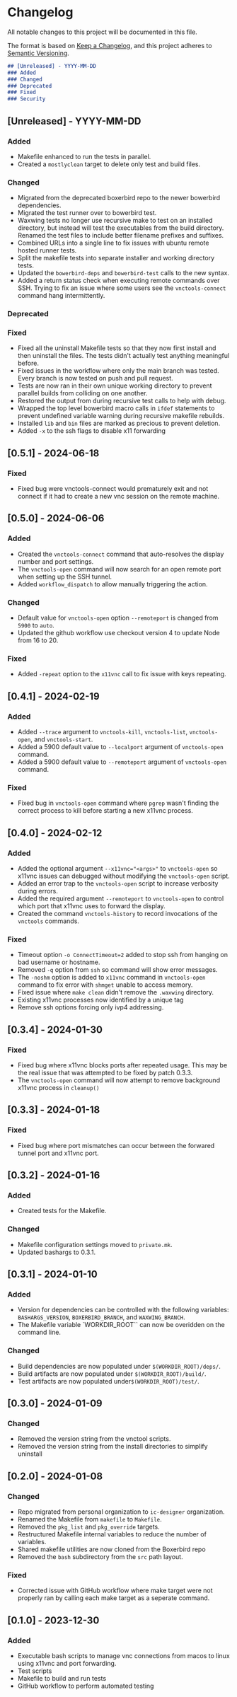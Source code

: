 # Changelog

All notable changes to this project will be documented in this file.

The format is based on [Keep a Changelog](https://keepachangelog.com/en/1.0.0/),
and this project adheres to [Semantic Versioning](https://semver.org/spec/v2.0.0.html).

```markdown
## [Unreleased] - YYYY-MM-DD
### Added
### Changed
### Deprecated
### Fixed
### Security
```

## [Unreleased] - YYYY-MM-DD
### Added
- Makefile enhanced to run the tests in parallel.
- Created a `mostlyclean` target to delete only test and build files.
### Changed
- Migrated from the deprecated boxerbird repo to the newer bowerbird dependencies.
- Migrated the test runner over to bowerbird test.
- Waxwing tests no longer use recursive make to test on an installed directory, but
  instead will test the executables from the build directory.
  Renamed the test files to include better filename prefixes and suffixes.
- Combined URLs into a single line to fix issues with ubuntu remote hosted runner tests.
- Split the makefile tests into separate installer and working directory tests.
- Updated the `bowerbird-deps` and `bowerbird-test` calls to the new syntax.
- Added a return status check when executing remote commands over SSH. Trying to fix
  an issue where some users see the `vnctools-connect` command hang intermittently.
### Deprecated
### Fixed
- Fixed all the uninstall Makefile tests so that they now first install and then
  uninstall the files. The tests didn't actually test anything meaningful before.
- Fixed issues in the workflow where only the main branch was tested. Every branch is
  now tested on push and pull request.
- Tests are now ran in their own unique working directory to prevent parallel builds
  from colliding on one another.
- Restored the output from during recursive test calls to help with debug.
- Wrapped the top level bowerbird macro calls in `ifdef` statements to prevent
  undefined variable warning during recursive makefile rebuilds.
- Installed `lib` and `bin` files are marked as precious to prevent deletion.
- Added `-x` to the ssh flags to disable x11 forwarding


## [0.5.1] - 2024-06-18
### Fixed
- Fixed bug were vnctools-connect would prematurely exit and not connect if it had
  to create a new vnc session on the remote machine.


## [0.5.0] - 2024-06-06
### Added
- Created the `vnctools-connect` command that auto-resolves the display number and
  port settings.
- The `vnctools-open` command will now search for an open remote port when setting up
  the SSH tunnel.
- Added `workflow_dispatch` to allow manually triggering the action.
### Changed
- Default value for `vnctools-open` option `--remoteport` is changed from `5900` to
  `auto`.
- Updated the github workflow use checkout version 4 to update Node from 16 to 20.
### Fixed
- Added `-repeat` option to the `x11vnc` call to fix issue with keys repeating.


## [0.4.1] - 2024-02-19
### Added
- Added `--trace` argument to `vnctools-kill`, `vnctools-list`, `vnctools-open`, and
  `vnctools-start`.
- Added a 5900 default value to `--localport` argument of `vnctools-open` command.
- Added a 5900 default value to `--remoteport` argument of `vnctools-open` command.
### Fixed
- Fixed bug in `vnctools-open` command where `pgrep` wasn't finding the correct process to kill
  before starting a new x11vnc process.


## [0.4.0] - 2024-02-12
### Added
- Added the optional argument `--x11vnc="<args>"` to `vnctools-open` so x11vnc issues can debugged
  without modifying the `vnctools-open` script.
- Added an error trap to the `vnctools-open` script to increase verbosity during errors.
- Added the required argument `--remoteport` to `vnctools-open` to control which port that x11vnc
  uses to forward the display.
- Created the command `vnctools-history` to record invocations of the `vnctools` commands.
### Fixed
- Timeout option `-o ConnectTimeout=2` added to stop ssh from hanging on bad username or hostname.
- Removed `-q` option from `ssh` so command will show error messages.
- The `-noshm` option is added to `x11vnc` command in `vnctools-open` command to fix error with
  `shmget` unable to access memory.
- Fixed issue where `make clean` didn't remove the `.waxwing` directory.
- Existing x11vnc processes now identified by a unique tag
- Remove ssh options forcing only ivp4 addressing.


## [0.3.4] - 2024-01-30
### Fixed
- Fixed bug where x11vnc blocks ports after repeated usage. This may be the real issue that was
  attempted to be fixed by patch 0.3.3.
- The `vnctools-open` command will now attempt to remove background x11vnc process in `cleanup()`


## [0.3.3] - 2024-01-18
### Fixed
- Fixed bug where port mismatches can occur between the forwared tunnel port and x11vnc port.


## [0.3.2] - 2024-01-16
### Added
- Created tests for the Makefile.
### Changed
- Makefile configuration settings moved to `private.mk`.
- Updated bashargs to 0.3.1.


## [0.3.1] - 2024-01-10
### Added
- Version for dependencies can be controlled with the following variables: `BASHARGS_VERSION`,
  `BOXERBIRD_BRANCH`, and `WAXWING_BRANCH`.
- The Makefile variable `WORKDIR_ROOT`` can now be overidden on the command line.
### Changed
- Build dependencies are now populated under `$(WORKDIR_ROOT)/deps/`.
- Build artifacts are now populated under `$(WORKDIR_ROOT)/build/`.
- Test artifacts are now populated under`$(WORKDIR_ROOT)/test/`.


## [0.3.0] - 2024-01-09
### Changed
- Removed the version string from the vnctool scripts.
- Removed the version string from the install directories to simplify uninstall


## [0.2.0] - 2024-01-08
### Changed
- Repo migrated from personal organization to `ic-designer` organization.
- Renamed the Makefile from `makefile` to `Makefile`.
- Removed the `pkg_list` and `pkg_override` targets.
- Restructured Makefile internal variables to reduce the number of variables.
- Shared makefile utilities are now cloned from the Boxerbird repo
- Removed the `bash` subdirectory from the `src` path layout.
### Fixed
- Corrected issue with GitHub workflow where make target were not properly ran by calling each
  make target as a seperate command.


## [0.1.0] - 2023-12-30
### Added
- Executable bash scripts to manage vnc connections from macos to linux using x11vnc and port forwarding.
- Test scripts
- Makefile to build and run tests
- GitHub workflow to perform automated testing
